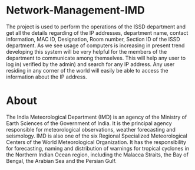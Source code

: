 # Network-Management-IMD
The project is used to perform the operations of the ISSD department and get all the details
regarding of the IP addresses, department name, contact information, MAC ID, Designation,
Room number, Section ID of the ISSD department. As we see usage of computers is increasing in
present trend developing this system will be very helpful for the members of the department to
communicate among themselves. This will help any user to log in( verified by the admin) and
search for any IP address. Any user residing in any corner of the world will easily be able to access
the information about the IP address.
# About
The India Meteorological Department (IMD) is an agency of the Ministry of Earth Sciences of the
Government of India. It is the principal agency responsible for meteorological observations,
weather forecasting and seismology. IMD is also one of the six Regional Specialized
Meteorological Centers of the World Meteorological Organization. It has the responsibility for
forecasting, naming and distribution of warnings for tropical cyclones in the Northern Indian
Ocean region, including the Malacca Straits, the Bay of Bengal, the Arabian Sea and the Persian
Gulf.















